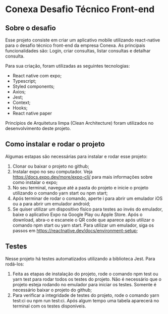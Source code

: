 # Conexa Desafio Técnico Front-end

## Sobre o desafio

Esse projeto consiste em criar um aplicativo mobile utilizando react-native para o desafio técnico front-end da empresa Conexa. As principais funcionalidades são: Login, criar consultas, listar consultas e detalhar consulta.

Para sua criação, foram utilizadas as seguintes tecnologias:

- React native com expo;
- Typescript;
- Styled components;
- Axios;
- Jest;
- Context;
- Hooks;
- React native paper

Princípios de Arquitetura limpa (Clean Architecture) foram utilizados no desenvolvimento deste projeto.

## Como instalar e rodar o projeto

Algumas estapas são necessárias para instalar e rodar esse projeto:

1. Clonar ou baixar o projeto no github;
2. Instalar expo no seu computador. Veja https://docs.expo.dev/more/expo-cli/ para mais informações sobre como instalar o expo;
3. No seu terminal, navegue até a pasta do projeto e inicie o projeto utilizando o comando yarn start ou npm start;
4. Após terminar de rodar o comando, aperte i para abrir um emulador iOS ou a para abrir um emulador android;
5. Se quiser utilizar um dispositivo físico para testes ao invés do emulador, baixe o aplicativo Expo na Google Play ou Apple Store. Após o download, abra-o e escaneie o QR code que aparece após utilizar o comando npm start ou yarn start. Para utilizar um emulador, siga os passos em https://reactnative.dev/docs/environment-setup;

## Testes

Nesse projeto há testes automatizados utilizando a biblioteca Jest. Para rodá-los:

1. Feita as etapas de instalação do projeto, rode o comando npm test ou yarn test para rodar todos os testes do projeto. Não é necessário que o projeto esteja rodando no emulador para iniciar os testes. Somente é necessário baixar o projeto do github;
2. Para verificar a integridade de testes do projeto, rode o comando yarn test:ci ou npm run test:ci. Após algum tempo uma tabela aparecerá no terminal com os testes disponíveis.
